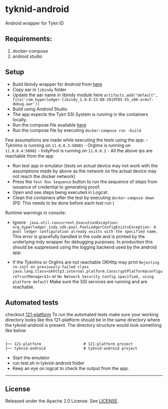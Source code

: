 # tyknid-android
Android wrapper for Tykn ID

## Requirements:
1. docker-compose
2. android studio

## Setup

- Build libindy wrapper for Android from [here](https://github.com/faisal00813/indy-sdk/blob/libindy-android-wrapper/wrappers/android/README.md)
- Copy aar in `libindy` folder
- Update the aar name in libindy module here `artifacts.add("default", file('com.hyperledger-libindy_1.0.0-23-08-2019T05-55_x86-armv7-debug.aar'))`
- Build using Android Studio
- The app expects the Tykn SSI System is running in the containers locally.
- Run the compose file available [here](https://github.com/global-121/121-platform/blob/master/services/docker-compose.yml)
- Run the compose file by executing `docker-compose run -build`

Few assumptions are made while executing the tests using the app:
    - TyknIms is running on `11.0.0.3:50001`
    - OrgIms is running on `11.0.0.4:50002`
    - IndyPool is running on `11.0.0.2`
    - All the above ips are reachable from the app

- Run test app in emulator (tests on actual device may not work with the assumptions made by above as the network on the actual device may not reach the docker network)
- Press the `Test Run Sequence` button to run the sequence of steps from issuance of credential to generating proof.
- Open and see steps being executed in Logcat.
- Clean the containers after the test by executing `docker-compose down` (PS: This needs to be done before each test run )

Runtime warnings in console:
 - Ignore
 ``` java.util.concurrent.ExecutionException: org.hyperledger.indy.sdk.pool.PoolLedgerConfigExistsException: A pool ledger configuration already exists with the specified name.```
 This error is gracefully handled in the code and is printed by the underlying indy wrapper for debugging purposes.
 In production this should be suppressed using the logging backend used by the android app.

 - If the TyknIms or OrgIms are not reachable OKHttp may print
 ```Rejecting re-init on previously-failed class java.lang.Class<okhttp3.internal.platform.ConscryptPlatform$configureTrustManager$1>```
 or
 ```No Network Security Config specified, using platform default```
 Make sure the SSI services are running and are reachable.

 ## Automated tests
 checkout [121-platform](https://github.com/global-121/121-platform)
 To run the automated tests make sure your working directory looks like this
 121-platform should be in the same directory where the tyknid-android is present.
 The directory structure would look something like below

```
.
├── 121-platform                   # 121-platform project
├── tyknid-android                 # tyknid-android project

```

- Start the emulator
- run test.sh in tyknid-android folder
- Keep an eye on logcat to check the output from the app.

---

## License

Released under the Apache 2.0 License. See [LICENSE](LICENSE).
